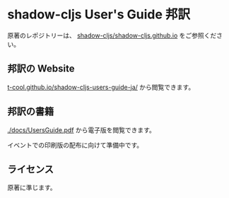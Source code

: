 # shadow-cljs User's Guide 邦訳

原著のレポジトリーは、 [shadow-cljs/shadow-cljs.github.io](https://github.com/shadow-cljs/shadow-cljs.github.io) をご参照ください。

## 邦訳の Website

[t-cool.github.io/shadow-cljs-users-guide-ja/](t-cool.github.io/shadow-cljs-users-guide-ja/) から閲覧できます。

## 邦訳の書籍

[./docs/UsersGuide.pdf](./docs/UsersGuide.pdf) から電子版を閲覧できます。

イベントでの印刷版の配布に向けて準備中です。

## ライセンス

原著に準じます。

